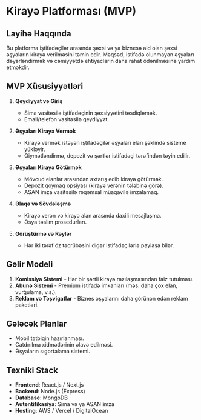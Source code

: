 # Kirayə Platforması (MVP)

## Layihə Haqqında
Bu platforma iştifadəçilər arasında şəxsi və ya biznesə aid olan şəxsi əşyaların kirayə verilməsini təmin edir. Məqsəd, istifadə olunmayan əşyaları dəyərləndirmək və cəmiyyətdə ehtiyacların daha rahat ödənilməsinə yardım etməkdir.

## MVP Xüsusiyyətləri
1. **Qeydiyyat və Giriş**
   - Sima vasitəsilə iştifadəçinin şəxsiyyətini təsdiqləmək.
   - Email/telefon vasitəsilə qeydiyyat.
   
2. **Əşyaları Kirayə Vermək**
   - Kirayə vermək istəyən iştifadəçilər əşyaları elan şəklində sisteme yükləyir.
   - Qiymətləndirmə, depozit və şərtlər istifadəçi tərəfindən təyin edilir.

3. **Əşyaları Kirayə Götürmək**
   - Mövcud elanlar arasından axtarış edib kirayə götürmək.
   - Depozit qoymaq opsiyası (kirayə verənin tələbinə görə).
   - ASAN imza vasitəsilə rəqəmsal müaqavilə imzalamaq.

4. **Əlaqə və Sövdələşmə**
   - Kirayə verən və kirayə alan arasında daxili mesajlaşma.
   - Əsya təslim prosedurları.

5. **Görüştürmə və Rəylər**
   - Hər iki tərəf öz təcrübəsini digər istifadəçilərlə paylaşa bilər.

## Gəlir Modeli
1. **Komissiya Sistemi** - Hər bir şərtli kirayə razılaşmasından faiz tutulması.
2. **Abunə Sistemi** - Premium istifadə imkanları (məs: daha çox elan, vurğulama, v.s.).
3. **Reklam və Təşvigatlar** - Biznes əşyalarını daha görünən edən reklam paketləri.

## Gələcək Planlar
- Mobil tətbiqin hazırlanması.
- Catdırılma xidmətlərinin əlavə edilməsi.
- Əşyaların sıgortalama sistemi.

## Texniki Stack
- **Frontend**: React.js / Next.js
- **Backend**: Node.js (Express)
- **Database**: MongoDB
- **Autentifikasiya**: Sima və ya ASAN imza
- **Hosting**: AWS / Vercel / DigitalOcean

